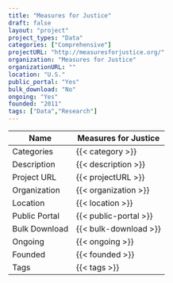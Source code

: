 ```yaml
---
title: "Measures for Justice"
draft: false
layout: "project"
project_types: "Data"
categories: ["Comprehensive"]
projectURL: "http://measuresforjustice.org/"
organization: "Measures for Justice"
organizationURL: ""
location: "U.S."
public_portal: "Yes"
bulk_download: "No"
ongoing: "Yes"
founded: "2011"
tags: ["Data","Research"]
---
```



Name                    |  Measures for Justice    
------------------------|----
Categories              | {{< category >}} 
Description             | {{< description >}} 
Project URL             | {{< projectURL >}} 
Organization            | {{< organization >}} 
Location                | {{< location >}} 
Public Portal           | {{< public-portal >}} 
Bulk Download           | {{< bulk-download >}} 
Ongoing                 | {{< ongoing >}} 
Founded                 | {{< founded >}} 
Tags                    | {{< tags >}} 
